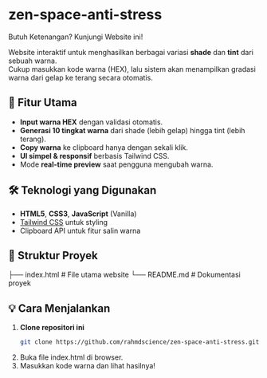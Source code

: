 # zen-space-anti-stress
Butuh Ketenangan? Kunjungi Website ini!

Website interaktif untuk menghasilkan berbagai variasi **shade** dan **tint** dari sebuah warna.  
Cukup masukkan kode warna (HEX), lalu sistem akan menampilkan gradasi warna dari gelap ke terang secara otomatis.

## 🚀 Fitur Utama
- **Input warna HEX** dengan validasi otomatis.
- **Generasi 10 tingkat warna** dari shade (lebih gelap) hingga tint (lebih terang).
- **Copy warna** ke clipboard hanya dengan sekali klik.
- **UI simpel & responsif** berbasis Tailwind CSS.
- Mode **real-time preview** saat pengguna mengubah warna.

## 🛠 Teknologi yang Digunakan
- **HTML5**, **CSS3**, **JavaScript** (Vanilla)
- [Tailwind CSS](https://tailwindcss.com/) untuk styling
- Clipboard API untuk fitur salin warna

## 📂 Struktur Proyek
├── index.html # File utama website
└── README.md # Dokumentasi proyek


## 💡 Cara Menjalankan
1. **Clone repositori ini**
   ```bash
   git clone https://github.com/rahmdscience/zen-space-anti-stress.git
2. Buka file index.html di browser.
3. Masukkan kode warna dan lihat hasilnya!

